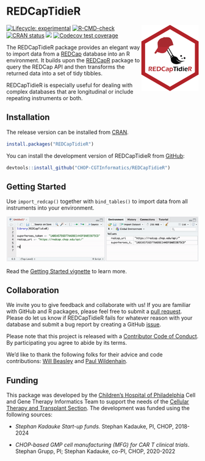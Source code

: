 
<!-- README.md is generated from README.Rmd. Please edit that file -->

# REDCapTidieR

<p align="center">

<img src="man/figures/REDCapTidieR.png" alt="drawing" width="150" align="right"/>

</p>
<!-- badges: start -->

[![Lifecycle:
experimental](https://img.shields.io/badge/lifecycle-experimental-orange.svg)](https://lifecycle.r-lib.org/articles/stages.html#experimental)
[![R-CMD-check](https://github.com/CHOP-CGTInformatics/REDCapTidieR/actions/workflows/R-CMD-check.yaml/badge.svg)](https://github.com/CHOP-CGTInformatics/REDCapTidieR/actions/workflows/R-CMD-check.yaml)
[![CRAN
status](https://www.r-pkg.org/badges/version/REDCapTidieR)](https://CRAN.R-project.org/package=REDCapTidieR)
[![](https://cranlogs.r-pkg.org/badges/grand-total/REDCapTidieR)](https://cran.r-project.org/package=REDCapTidieR)
[![Codecov test
coverage](https://codecov.io/gh/CHOP-CGTInformatics/REDCapTidieR/branch/main/graph/badge.svg)](https://app.codecov.io/gh/CHOP-CGTInformatics/REDCapTidieR?branch=main)
<!-- badges: end -->

The REDCapTidieR package provides an elegant way to import data from a
[REDCap](https://www.project-redcap.org/) database into an R
environment. It builds upon the
[REDCapR](https://ouhscbbmc.github.io/REDCapR/) package to query the
REDCap API and then transforms the returned data into a set of tidy
tibbles.

REDCapTidieR is especially useful for dealing with complex databases
that are longitudinal or include repeating instruments or both.

## Installation

The release version can be installed from
[CRAN](https://cran.r-project.org/package=REDCapTidieR).

``` r
install.packages("REDCapTidieR")
```

You can install the development version of REDCapTidieR from
[GitHub](https://github.com/CHOP-CGTInformatics/REDCapTidieR):

``` r
devtools::install_github("CHOP-CGTInformatics/REDCapTidieR")
```

## Getting Started

Use `import_redcap()` together with `bind_tables()` to import data from
all instruments into your environment.

![](man/figures/redcaptidier_demo.gif)

Read the [Getting Started vignette](articles/REDCapTidieR.html) to learn
more.

## Collaboration

We invite you to give feedback and collaborate with us! If you are
familiar with GitHub and R packages, please feel free to submit a [pull
request](https://github.com/CHOP-CGTInformatics/REDCapTidieR/pulls).
Please do let us know if REDCapTidieR fails for whatever reason with
your database and submit a bug report by creating a GitHub
[issue](https://github.com/CHOP-CGTInformatics/REDCapTidieR/issues).

Please note that this project is released with a [Contributor Code of
Conduct](https://github.com/CHOP-CGTInformatics/REDCapTidieR/blob/main/CONDUCT.md).
By participating you agree to abide by its terms.

We’d like to thank the following folks for their advice and code
contributions: [Will Beasley](https://github.com/wibeasley) and [Paul
Wildenhain](https://github.com/pwildenhain).

## Funding

This package was developed by the [Children’s Hospital of
Philadelphia](https://www.chop.edu) Cell and Gene Therapy Informatics
Team to support the needs of the [Cellular Therapy and Transplant
Section](https://www.chop.edu/centers-programs/cellular-therapy-and-transplant-section).
The development was funded using the following sources:

- *Stephan Kadauke Start-up funds.* Stephan Kadauke, PI, CHOP, 2018-2024

- *CHOP-based GMP cell manufacturing (MFG) for CAR T clinical trials*.
  Stephan Grupp, PI; Stephan Kadauke, co-PI, CHOP, 2020-2022
